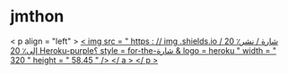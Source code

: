 # jmthon

< p  align = "left" > <a href = "https://heroku.com/deploy؟template=https://github.com/danomohamed/roz"> < img src = " https : // img .shields.io / شارة / نشر٪ 20 إلى٪ 20 Heroku-purple؟ style = for-the-شارة & logo = heroku " width = " 320 " height = " 58.45 " /> </ a > </ p >     

